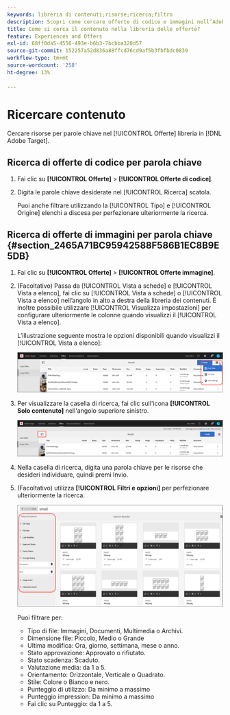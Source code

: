 ```yaml
---
keywords: libreria di contenuti;risorse;ricerca;filtro
description: Scopri come cercare offerte di codice e immagini nell’Adobe [!DNL Target] Libreria offerte.
title: Come si cerca il contenuto nella libreria delle offerte?
feature: Experiences and Offers
exl-id: 68ff0da5-4556-493e-b6b3-7bcbba320d57
source-git-commit: 152257a52d836a88ffcd76cd9af5b3fbfbdc0839
workflow-type: tm+mt
source-wordcount: '258'
ht-degree: 13%

---
```


# Ricercare contenuto

Cercare risorse per parole chiave nel [!UICONTROL Offerte] libreria in [!DNL Adobe Target].

## Ricerca di offerte di codice per parola chiave

1. Fai clic su **[!UICONTROL Offerte]** > **[!UICONTROL Offerte di codice]**.
1. Digita le parole chiave desiderate nel [!UICONTROL Ricerca] scatola.

   Puoi anche filtrare utilizzando la [!UICONTROL Tipo] e [!UICONTROL Origine] elenchi a discesa per perfezionare ulteriormente la ricerca.

## Ricerca di offerte di immagini per parola chiave {#section_2465A71BC95942588F586B1EC8B9E5DB}

1. Fai clic su **[!UICONTROL Offerte]** > **[!UICONTROL Offerte immagine]**.

1. (Facoltativo) Passa da [!UICONTROL Vista a schede] e [!UICONTROL Vista a elenco], fai clic su [!UICONTROL Vista a schede] o [!UICONTROL Vista a elenco] nell’angolo in alto a destra della libreria dei contenuti. È inoltre possibile utilizzare [!UICONTROL Visualizza impostazioni] per configurare ulteriormente le colonne quando visualizzi il [!UICONTROL Vista a elenco].

   L’illustrazione seguente mostra le opzioni disponibili quando visualizzi il [!UICONTROL Vista a elenco]:

   ![Opzioni Vista a elenco](/help/main/c-experiences/c-manage-content/assets/view-settings-options.png)

1. Per visualizzare la casella di ricerca, fai clic sull&#39;icona **[!UICONTROL Solo contenuto]** nell&#39;angolo superiore sinistro.

   ![Opzione Solo contenuto](/help/main/c-experiences/c-manage-content/assets/content-only.png)

1. Nella casella di ricerca, digita una parola chiave per le risorse che desideri individuare, quindi premi Invio.

1. (Facoltativo) utilizza **[!UICONTROL Filtri e opzioni]** per perfezionare ulteriormente la ricerca.

   ![Riquadro Filtro e opzioni](/help/main/c-experiences/c-manage-content/assets/filter-and-options.png)

   Puoi filtrare per:

   * Tipo di file: Immagini, Documenti, Multimedia o Archivi.
   * Dimensione file: Piccolo, Medio o Grande
   * Ultima modifica: Ora, giorno, settimana, mese o anno.
   * Stato approvazione: Approvato o rifiutato.
   * Stato scadenza: Scaduto.
   * Valutazione media: da 1 a 5.
   * Orientamento: Orizzontale, Verticale o Quadrato.
   * Stile: Colore o Bianco e nero.
   * Punteggio di utilizzo: Da minimo a massimo
   * Punteggio impression: Da minimo a massimo
   * Fai clic su Punteggio: da 1 a 5.
